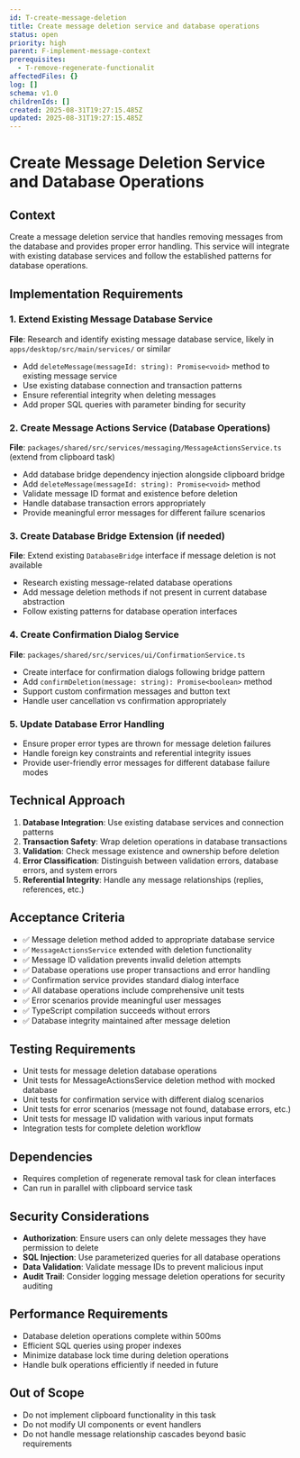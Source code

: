 ```yaml
---
id: T-create-message-deletion
title: Create message deletion service and database operations
status: open
priority: high
parent: F-implement-message-context
prerequisites:
  - T-remove-regenerate-functionalit
affectedFiles: {}
log: []
schema: v1.0
childrenIds: []
created: 2025-08-31T19:27:15.485Z
updated: 2025-08-31T19:27:15.485Z
---
```


# Create Message Deletion Service and Database Operations

## Context

Create a message deletion service that handles removing messages from the database and provides proper error handling. This service will integrate with existing database services and follow the established patterns for database operations.

## Implementation Requirements

### 1. Extend Existing Message Database Service

**File**: Research and identify existing message database service, likely in `apps/desktop/src/main/services/` or similar

- Add `deleteMessage(messageId: string): Promise<void>` method to existing message service
- Use existing database connection and transaction patterns
- Ensure referential integrity when deleting messages
- Add proper SQL queries with parameter binding for security

### 2. Create Message Actions Service (Database Operations)

**File**: `packages/shared/src/services/messaging/MessageActionsService.ts` (extend from clipboard task)

- Add database bridge dependency injection alongside clipboard bridge
- Add `deleteMessage(messageId: string): Promise<void>` method
- Validate message ID format and existence before deletion
- Handle database transaction errors appropriately
- Provide meaningful error messages for different failure scenarios

### 3. Create Database Bridge Extension (if needed)

**File**: Extend existing `DatabaseBridge` interface if message deletion is not available

- Research existing message-related database operations
- Add message deletion methods if not present in current database abstraction
- Follow existing patterns for database operation interfaces

### 4. Create Confirmation Dialog Service

**File**: `packages/shared/src/services/ui/ConfirmationService.ts`

- Create interface for confirmation dialogs following bridge pattern
- Add `confirmDeletion(message: string): Promise<boolean>` method
- Support custom confirmation messages and button text
- Handle user cancellation vs confirmation appropriately

### 5. Update Database Error Handling

- Ensure proper error types are thrown for message deletion failures
- Handle foreign key constraints and referential integrity issues
- Provide user-friendly error messages for different database failure modes

## Technical Approach

1. **Database Integration**: Use existing database services and connection patterns
2. **Transaction Safety**: Wrap deletion operations in database transactions
3. **Validation**: Check message existence and ownership before deletion
4. **Error Classification**: Distinguish between validation errors, database errors, and system errors
5. **Referential Integrity**: Handle any message relationships (replies, references, etc.)

## Acceptance Criteria

- ✅ Message deletion method added to appropriate database service
- ✅ `MessageActionsService` extended with deletion functionality
- ✅ Message ID validation prevents invalid deletion attempts
- ✅ Database operations use proper transactions and error handling
- ✅ Confirmation service provides standard dialog interface
- ✅ All database operations include comprehensive unit tests
- ✅ Error scenarios provide meaningful user messages
- ✅ TypeScript compilation succeeds without errors
- ✅ Database integrity maintained after message deletion

## Testing Requirements

- Unit tests for message deletion database operations
- Unit tests for MessageActionsService deletion method with mocked database
- Unit tests for confirmation service with different dialog scenarios
- Unit tests for error scenarios (message not found, database errors, etc.)
- Unit tests for message ID validation with various input formats
- Integration tests for complete deletion workflow

## Dependencies

- Requires completion of regenerate removal task for clean interfaces
- Can run in parallel with clipboard service task

## Security Considerations

- **Authorization**: Ensure users can only delete messages they have permission to delete
- **SQL Injection**: Use parameterized queries for all database operations
- **Data Validation**: Validate message IDs to prevent malicious input
- **Audit Trail**: Consider logging message deletion operations for security auditing

## Performance Requirements

- Database deletion operations complete within 500ms
- Efficient SQL queries using proper indexes
- Minimize database lock time during deletion operations
- Handle bulk operations efficiently if needed in future

## Out of Scope

- Do not implement clipboard functionality in this task
- Do not modify UI components or event handlers
- Do not handle message relationship cascades beyond basic requirements
